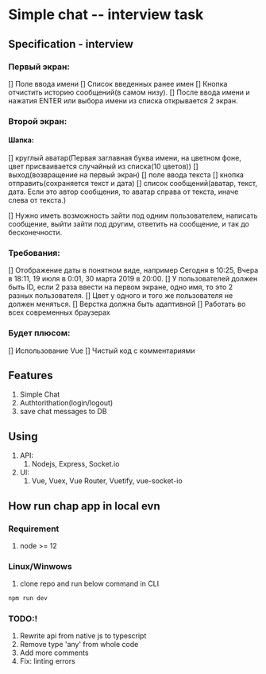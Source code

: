 # Simple chat -- interview task

## Specification - interview

### Первый экран:
[] Поле ввода имени
[] Список введенных ранее имен
[] Кнопка отчистить историю сообщений(в самом низу).
[] После ввода имени и нажатия ENTER или выбора имени из списка открывается 2 экран.


### Второй экран:
#### Шапка:
[] круглый аватар(Первая заглавная буква имени, на цветном фоне, цвет присваивается случайный из списка(10 цветов))
[] выход(возвращение на первый экран)
[] поле ввода текста
[] кнопка отправить(сохраняется текст и дата)
[] список сообщений(аватар, текст, дата. Если это автор сообщения, то аватар справа от текста, иначе слева от текста.)


[] Нужно иметь возможность зайти под одним пользователем, написать сообщение, выйти зайти под другим, ответить на сообщение, и так до бесконечности.

### Требования:
[] Отображение даты в понятном виде, например Сегодня в 10:25, Вчера в 18:11, 19 июля в 0:01, 30 марта 2019 в 20:00.
[] У пользователей должен быть ID, если 2 раза ввести на первом экране, одно имя, то это 2 разных пользователя.
[] Цвет у одного и того же пользователя не должен меняться.
[] Верстка должна быть адаптивной
[] Работать во всех современных браузерах

### Будет плюсом:
[] Использование Vue
[] Чистый код с комментариями

## Features
1. Simple Chat 
2. Authtorithation(login/logout)
3. save chat messages to DB

## Using 
1. API:
   1. Nodejs, Express, Socket.io
2. UI:
   1. Vue, Vuex, Vue Router, Vuetify, vue-socket-io

## How run chap app in local evn

### Requirement 
1. node >= 12
  

### Linux/Winwows
1. clone repo and run below command in CLI
```bash
npm run dev
```

### TODO:!
1. Rewrite api from native js to typescript
2. Remove type 'any' from whole code 
3. Add more comments
4. Fix: linting errors



